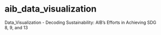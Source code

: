 # aib_data_visualization
Data_Visualization - Decoding Sustainability: AIB’s Efforts in Achieving SDG 8, 9, and 13
